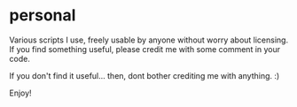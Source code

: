 # personal

Various scripts I use, freely usable by anyone without worry about licensing.  If you find something useful, please credit me with some comment in your code.

If you don't find it useful...  then, dont bother crediting me with anything. :)

Enjoy!
